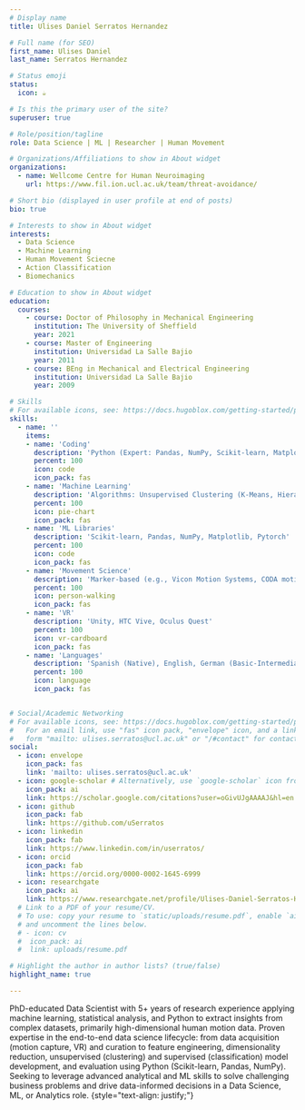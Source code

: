 ```yaml
---
# Display name
title: Ulises Daniel Serratos Hernandez

# Full name (for SEO)
first_name: Ulises Daniel
last_name: Serratos Hernandez

# Status emoji
status:
  icon: ☕️

# Is this the primary user of the site?
superuser: true

# Role/position/tagline
role: Data Science | ML | Researcher | Human Movement

# Organizations/Affiliations to show in About widget
organizations:
  - name: Wellcome Centre for Human Neuroimaging
    url: https://www.fil.ion.ucl.ac.uk/team/threat-avoidance/

# Short bio (displayed in user profile at end of posts)
bio: true

# Interests to show in About widget
interests:
  - Data Science
  - Machine Learning
  - Human Movement Sciecne
  - Action Classification
  - Biomechanics

# Education to show in About widget
education:
  courses:
    - course: Doctor of Philosophy in Mechanical Engineering
      institution: The University of Sheffield
      year: 2021
    - course: Master of Engineering
      institution: Universidad La Salle Bajio
      year: 2011
    - course: BEng in Mechanical and Electrical Engineering
      institution: Universidad La Salle Bajio
      year: 2009

# Skills
# For available icons, see: https://docs.hugoblox.com/getting-started/page-builder/#icons
skills:
  - name: ''  
    items:
    - name: 'Coding'
      description: 'Python (Expert: Pandas, NumPy, Scikit-learn, Matplotlib), SQL, MATLAB, Version Control (Git, GitHub, GitLab, Bitbucket)'
      percent: 100
      icon: code
      icon_pack: fas
    - name: 'Machine Learning'
      description: 'Algorithms: Unsupervised Clustering (K-Means, Hierarchical, Density-based), Supervised Classification (Decision Trees, Random Forest), Regression, Bayesian Methods. Techniques: Feature Engineering, Dimensionality Reduction (e.g., PCA, T-SNE, UMAP), Model Training & Evaluation, Statistical Analysis, Time Series Analysis.'
      percent: 100
      icon: pie-chart
      icon_pack: fas
    - name: 'ML Libraries'
      description: 'Scikit-learn, Pandas, NumPy, Matplotlib, Pytorch'
      percent: 100
      icon: code
      icon_pack: fas
    - name: 'Movement Science'
      description: 'Marker-based (e.g., Vicon Motion Systems, CODA motion), and marker-less (Openpose, DeepLabCut, OpenCV), Action Classification, Motion Modelling'
      percent: 100
      icon: person-walking
      icon_pack: fas
    - name: 'VR'
      description: 'Unity, HTC Vive, Oculus Quest'
      percent: 100
      icon: vr-cardboard
      icon_pack: fas
    - name: 'Languages'
      description: 'Spanish (Native), English, German (Basic-Intermediate)'
      percent: 100
      icon: language
      icon_pack: fas


# Social/Academic Networking
# For available icons, see: https://docs.hugoblox.com/getting-started/page-builder/#icons
#   For an email link, use "fas" icon pack, "envelope" icon, and a link in the
#   form "mailto: ulises.serratos@ucl.ac.uk" or "/#contact" for contact widget.
social:
  - icon: envelope
    icon_pack: fas
    link: 'mailto: ulises.serratos@ucl.ac.uk'
  - icon: google-scholar # Alternatively, use `google-scholar` icon from `ai` icon pack
    icon_pack: ai
    link: https://scholar.google.com/citations?user=oGivUJgAAAAJ&hl=en
  - icon: github
    icon_pack: fab
    link: https://github.com/uSerratos
  - icon: linkedin
    icon_pack: fab
    link: https://www.linkedin.com/in/userratos/
  - icon: orcid
    icon_pack: fab
    link: https://orcid.org/0000-0002-1645-6999
  - icon: researchgate
    icon_pack: ai
    link: https://www.researchgate.net/profile/Ulises-Daniel-Serratos-Hernandez
  # Link to a PDF of your resume/CV.
  # To use: copy your resume to `static/uploads/resume.pdf`, enable `ai` icons in `params.yaml`,
  # and uncomment the lines below.
  # - icon: cv
  #  icon_pack: ai
  #  link: uploads/resume.pdf

# Highlight the author in author lists? (true/false)
highlight_name: true

---
```


PhD-educated Data Scientist with 5+ years of research experience applying machine learning, statistical analysis, and Python to extract insights from complex datasets, primarily high-dimensional human motion data. Proven expertise in the end-to-end data science lifecycle: from data acquisition (motion capture, VR) and curation to feature engineering, dimensionality reduction, unsupervised (clustering) and supervised (classification) model development, and evaluation using Python (Scikit-learn, Pandas, NumPy). Seeking to leverage advanced analytical and ML skills to solve challenging business problems and drive data-informed decisions in a Data Science, ML, or Analytics role.
{style="text-align: justify;"}
